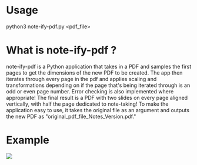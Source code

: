 # Usage

python3 note-ify-pdf.py <pdf_file>

# What is note-ify-pdf ?

note-ify-pdf is a Python application that takes in a PDF and samples the first pages to get the dimensions of the new PDF to be created. The app then iterates through every page in the pdf and applies scaling and transformations depending on if the page that's being iterated through is an odd or even page number. Error checking is also implemented where appropriate! The final result is a PDF with two slides on every page aligned vertically, with half the page dedicated to note-taking! To make the application easy to use, it takes the original file as an argument and outputs the new PDF as "original_pdf_file_Notes_Version.pdf."

# Example

![](https://s4.gifyu.com/images/previewcd35a49cf522cd33.gif)

